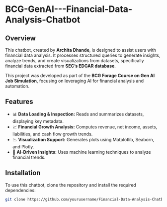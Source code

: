 # BCG-GenAI---Financial-Data-Analysis-Chatbot

## Overview
This chatbot, created by **Archita Dhande**, is designed to assist users with financial data analysis. It processes structured queries to generate insights, analyze trends, and create visualizations from datasets, specifically financial data extracted from **SEC’s EDGAR database**.

This project was developed as part of the **BCG Forage Course on Gen AI Job Simulation**, focusing on leveraging AI for financial analysis and automation.

## Features
- 📊 **Data Loading & Inspection:** Reads and summarizes datasets, displaying key metadata.
- 📈 **Financial Growth Analysis:** Computes revenue, net income, assets, liabilities, and cash flow growth trends.
- 📉 **Visualization Support:** Generates plots using Matplotlib, Seaborn, and Plotly.
- 🤖 **AI-Driven Insights:** Uses machine learning techniques to analyze financial trends.

## Installation
To use this chatbot, clone the repository and install the required dependencies:

```bash
git clone https://github.com/yourusername/Financial-Data-Analysis-Chatbot.git
